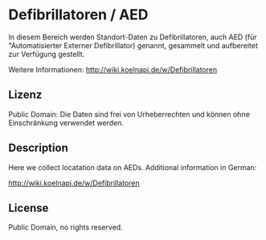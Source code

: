 Defibrillatoren / AED
=====================

In diesem Bereich werden Standort-Daten zu Defibrillatoren, auch AED (für "Automatisierter Externer Defibrillator) genannt, gesammelt und aufbereitet zur Verfügung gestellt.

Weitere Informationen: http://wiki.koelnapi.de/w/Defibrillatoren

## Lizenz

Public Domain: Die Daten sind frei von Urheberrechten und können ohne Einschränkung verwendet werden.


## Description

Here we collect locatation data on AEDs. Additional information in German:

http://wiki.koelnapi.de/w/Defibrillatoren

## License

Public Domain, no rights reserved.
